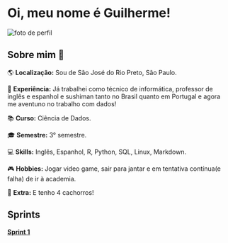 # Oi, meu nome é Guilherme!

 ![foto de perfil](https://github.com/guidonadon/Pics/blob/main/foto%20para%20perfil/IMG_2399%20(1).png)

## Sobre mim :newspaper:

:earth_americas: __Localização:__ Sou de São José do Rio Preto, São Paulo. 

:briefcase: __Experiência:__ Já trabalhei como técnico de informática, professor de inglês e espanhol e sushiman tanto no Brasil quanto em Portugal e agora me aventuno no trabalho com dados!

:books: __Curso:__ Ciência de Dados.

:mortar_board: __Semestre:__ 3° semestre.

:computer: __Skills:__ Inglês, Espanhol, R, Python, SQL, Linux, Markdown.

:video_game: __Hobbies:__ Jogar video game, sair para jantar e em tentativa contínua(e falha) de ir à academia.

:dog: __Extra:__ E tenho 4 cachorros!

## Sprints

__[Sprint 1](https://github.com/guidonadon/PB-Guilherme_Donadon/tree/4a8434bf2418407102252510187886c6262033dd/Sprint%201)__
